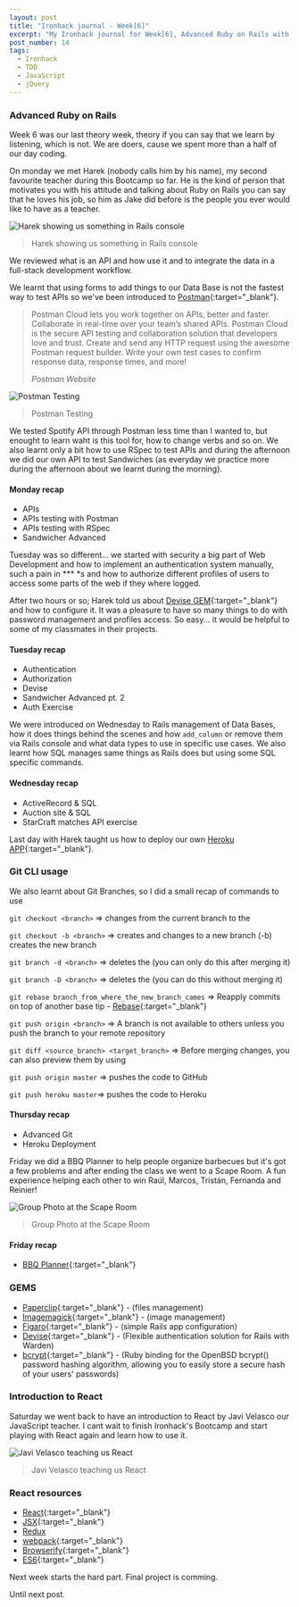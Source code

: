 ```yaml
---
layout: post
title: "Ironhack journal - Week[6]"
excerpt: "My Ironhack journal for Week[6], Advanced Ruby on Rails with Harek"
post_number: 14
tags:
  - Ironhack
  - TDD
  - JavaScript
  - jQuery
---
```


### Advanced Ruby on Rails

Week 6 was our last theory week, theory if you can say that we learn by listening, which is not. We are doers, cause we spent more than a half of our day coding.

On monday we met Harek (nobody calls him by his name), my second favourite teacher during this Bootcamp so far. He is the kind of person that motivates you with his attitude and talking about Ruby on Rails you can say that he loves his job, so him as Jake did before is the people you ever would like to have as a teacher.

<img src="/assets/images/post-irnohack-week-six-b.jpg" alt="Harek showing us something in Rails console">

<blockquote class="">
    <p>Harek showing us something in Rails console</p>
</blockquote>

We reviewed what is an API and how use it and to integrate the data in a full-stack development workflow.

We learnt that using forms to add things to our Data Base is not the fastest way to test APIs so we've been introduced to [Postman](https://www.getpostman.com){:target="_blank"}.

<blockquote class="">
    <p>Postman Cloud lets you work together on APIs, better and faster. Collaborate in real-time over your team’s shared APIs. Postman Cloud is the secure API testing and collaboration solution that developers love and trust. Create and send any HTTP request using the awesome Postman request builder. Write your own test cases to confirm response data, response times, and more!</p>
    <cite>Postman Website</cite>
</blockquote>

<img src="/assets/images/post-irnohack-week-six-c.jpg" alt="Postman Testing">

<blockquote class="">
    <p>Postman Testing</p>
</blockquote>

We tested Spotify API through Postman less time than I wanted to, but enought to learn waht is this tool for, how to change verbs and so on. We also learnt only a bit how to use RSpec to test APIs and during the afternoon we did our own API to test Sandwiches (as everyday we practice more during the afternoon about we learnt during the morning).

#### Monday recap

- APIs
- APIs testing with Postman
- APIs testing with RSpec
- Sandwicher Advanced

Tuesday was so different... we started with security a big part of Web Development and how to implement an authentication system manually, such a pain in *\*\* *s and how to authorize different profiles of users to access some parts of the web if they where logged.

After two hours or so; Harek told us about [Devise GEM](https://github.com/plataformatec/devise){:target="_blank"} and how to configure it. It was a pleasure to have so many things to do with password management and profiles access. So easy... it would be helpful to some of my classmates in their projects.

#### Tuesday recap

- Authentication
- Authorization
- Devise
- Sandwicher Advanced pt. 2
- Auth Exercise

We were introduced on Wednesday to Rails management of Data Bases, how it does things behind the scenes and how `add_column` or remove them via Rails console and what data types to use in specific use cases. We also learnt how SQL manages same things as Rails does but using some SQL specific commands.

#### Wednesday recap

- ActiveRecord & SQL
- Auction site & SQL
- StarCraft matches API exercise

Last day with Harek taught us how to deploy our own [Heroku APP](https://www.heroku.com){:target="_blank"}.

### Git CLI usage

We also learnt about Git Branches, so I did a small recap of commands to use

`git checkout <branch>` => changes from the current branch to the <branch>

`git checkout -b <branch>` => creates and changes to a new branch (-b) creates the new branch

`git branch -d <branch>` => deletes the <branch> (you can only do this after merging it)

`git branch -D <branch>` => deletes the <branch> (you can do this without merging it)

`git rebase branch_from_where_the_new_branch_cames` => Reapply commits on top of another base tip - [Rebase](https://git-scm.com/docs/git-rebase){:target="_blank"}

`git push origin <branch>` => A branch is not available to others unless you push the branch to your remote repository

`git diff <source_branch> <target_branch>` => Before merging changes, you can also preview them by using

`git push origin master` => pushes the code to GitHub

`git push heroku master`=> pushes the code to Heroku

#### Thursday recap

- Advanced Git
- Heroku Deployment

Friday we did a BBQ Planner to help people organize barbecues but it's got a few problems and after ending the class we went to a Scape Room. A fun experience helping each other to win Raúl, Marcos, Tristán, Fernanda and Reinier!

<img src="/assets/images/post-irnohack-week-six-d.jpg" alt="Group Photo at the Scape Room">

<blockquote class="">
    <p>Group Photo at the Scape Room</p>
</blockquote>

#### Friday recap

- [BBQ Planner](https://github.com/IgnaciodeNuevo/Ironhack/tree/master/Week%206/Day%205){:target="_blank"}

### GEMS

- [Paperclip](https://github.com/thoughtbot/paperclip){:target="_blank"} - (files management)
- [Imagemagick](https://github.com/ImageMagick/ImageMagick){:target="_blank"} - (image management)
- [Figaro](https://github.com/laserlemon/figaro){:target="_blank"} - (simple Rails app configuration)
- [Devise](https://github.com/plataformatec/devise){:target="_blank"} - (Flexible authentication solution for Rails with Warden)
- [bcrypt](https://github.com/codahale/bcrypt-ruby){:target="_blank"} - (Ruby binding for the OpenBSD bcrypt() password hashing algorithm, allowing you to easily store a secure hash of your users' passwords)

### Introduction to React

Saturday we went back to have an introduction to React by Javi Velasco our JavaScript teacher. I cant wait to finish Ironhack's Bootcamp and start playing with React again and learn how to use it.

<img src="/assets/images/post-irnohack-week-six-a.jpg" alt="Javi Velasco teaching us React">

<blockquote class="">
    <p>Javi Velasco teaching us React</p>
</blockquote>

### React resources

- [React](https://facebook.github.io/react){:target="_blank"}
- [JSX](https://jsx.github.io){:target="_blank"}
- [Redux](http://redux.js.org)
- [webpack](https://webpack.github.io){:target="_blank"}
- [Browserify](http://browserify.org){:target="_blank"}
- [ES6](https://developer.mozilla.org/en-US/docs/Web/JavaScript/New_in_JavaScript/ECMAScript_6_support_in_Mozilla){:target="_blank"}

Next week starts the hard part. Final project is comming.

Until next post.
